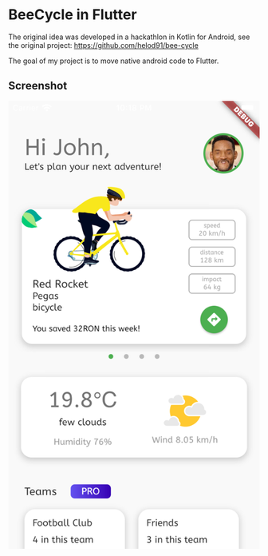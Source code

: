 # BeeCycle in Flutter

The original idea was developed in a hackathlon in Kotlin for Android, see the original project: https://github.com/helod91/bee-cycle

The goal of my project is to move native android code to Flutter.

## Screenshot

![Main screen of the app](/screenshots/main_screen.png?raw=true "Main screen of the app")


